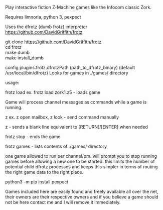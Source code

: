 Play interactive fiction Z-Machine games like the Infocom classic Zork.

Requires limnoria, python 3, pexpect

Uses the dfrotz (dumb frotz) interpreter https://github.com/DavidGriffith/frotz

git clone https://github.com/DavidGriffith/frotz<br>
cd frotz<br>
make dumb<br>
make install_dumb<br>

config plugins.frotz.dfrotzPath (path_to_dfrotz_binary) (default /usr/local/bin/dfrotz)
Looks for games in ./games/ directory

usage:

frotz load <game name> ex. frotz load zork1.z5 - loads game
  
Game will process channel messages as commands while a game is running.
  
z <command> ex. z open mailbox, z look - send command manually

z <no input> - sends a blank line equivalent to [RETURN]/[ENTER] when needed
  
frotz stop - ends the game

frotz games - lists contents of ./games/ directory

one game allowed to run per channel/pm. will prompt you to stop running games before allowing a new one to be started.
this limits the number of potential child dfrotz processes and keeps this simpler in terms of routing the right game data
to the right place.

python3 -m pip install pexpect

Games included here are easily found and freely available all over the net, their owners are their respective owners 
and if you believe a game should not be here contact me and I will remove it immediately. 
